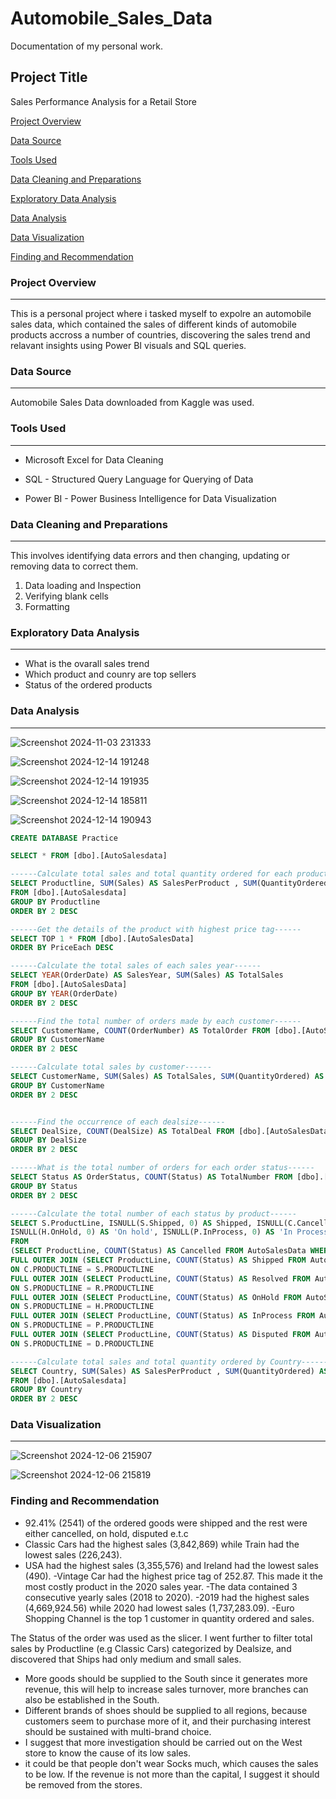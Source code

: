 # Automobile_Sales_Data
Documentation of my personal work.

## Project Title
Sales Performance Analysis for a Retail Store 
 
[Project Overview](#project-overview)

[Data Source](#data-source)

[Tools Used](#tools-used)

[Data Cleaning and Preparations](#data-cleaning-and-preparations)

[Exploratory Data Analysis](#exploratory-data-analysis)

[Data Analysis](#data-analysis)

[Data Visualization](#data-visualization)

[Finding and Recommendation](#finding-and-recommendation)




### Project Overview
---
This is a personal project where i tasked myself to expolre an automobile sales data, which contained the sales of different kinds of automobile products accross a number of countries, discovering the sales trend and relavant insights using Power BI visuals and SQL queries.  

### Data Source
---
Automobile Sales Data downloaded from Kaggle was used.

### Tools Used
---
- Microsoft Excel for Data Cleaning
     
- SQL - Structured Query Language for Querying of Data

- Power BI - Power Business Intelligence for Data Visualization 

### Data Cleaning and Preparations
---
This involves identifying data errors and then changing, updating or removing data to correct them.
1. Data loading and Inspection
2. Verifying blank cells
3. Formatting

### Exploratory Data Analysis
---
- What is the ovarall sales trend
- Which product and counry are top sellers
- Status of the ordered products
  

### Data Analysis
---

![Screenshot 2024-11-03 231333](https://github.com/user-attachments/assets/7969f572-3a5e-4919-b970-dad481c712cf)

![Screenshot 2024-12-14 191248](https://github.com/user-attachments/assets/03c7b178-3e38-4d0e-8a64-0c9f49bc3562)

![Screenshot 2024-12-14 191935](https://github.com/user-attachments/assets/337c6fa1-9437-43d8-b523-3d3506d19bdf)

![Screenshot 2024-12-14 185811](https://github.com/user-attachments/assets/cb450528-9876-4a39-8fd6-3d90cd95ce8a)

![Screenshot 2024-12-14 190943](https://github.com/user-attachments/assets/97486a13-b8c0-4818-959b-d23f0e1672f1)


```SQL
CREATE DATABASE Practice

SELECT * FROM [dbo].[AutoSalesdata]

------Calculate total sales and total quantity ordered for each product------
SELECT Productline, SUM(Sales) AS SalesPerProduct , SUM(QuantityOrdered) AS QuantityPerProduct
FROM [dbo].[AutoSalesdata]
GROUP BY Productline
ORDER BY 2 DESC

------Get the details of the product with highest price tag------
SELECT TOP 1 * FROM [dbo].[AutoSalesData]
ORDER BY PriceEach DESC

------Calculate the total sales of each sales year------
SELECT YEAR(OrderDate) AS SalesYear, SUM(Sales) AS TotalSales
FROM [dbo].[AutoSalesData]
GROUP BY YEAR(OrderDate)
ORDER BY 2 DESC

------Find the total number of orders made by each customer------
SELECT CustomerName, COUNT(OrderNumber) AS TotalOrder FROM [dbo].[AutoSalesData]
GROUP BY CustomerName
ORDER BY 2 DESC

------Calculate total sales by customer------
SELECT CustomerName, SUM(Sales) AS TotalSales, SUM(QuantityOrdered) AS TotalQuantity FROM [dbo].[AutoSalesData]
GROUP BY CustomerName
ORDER BY 2 DESC


------Find the occurrence of each dealsize------
SELECT DealSize, COUNT(DealSize) AS TotalDeal FROM [dbo].[AutoSalesData]
GROUP BY DealSize
ORDER BY 2 DESC

------What is the total number of orders for each order status------
SELECT Status AS OrderStatus, COUNT(Status) AS TotalNumber FROM [dbo].[AutoSalesData]
GROUP BY Status
ORDER BY 2 DESC

------Calculate the total number of each status by product------
SELECT S.ProductLine, ISNULL(S.Shipped, 0) AS Shipped, ISNULL(C.Cancelled, 0) AS Cancelled, ISNULL(R.Resolved, 0) AS Resolved, 
ISNULL(H.OnHold, 0) AS 'On hold', ISNULL(P.InProcess, 0) AS 'In Process', ISNULL(D.Disputed, 0) AS 'Disputed'
FROM 
(SELECT ProductLine, COUNT(Status) AS Cancelled FROM AutoSalesData WHERE Status='Cancelled' GROUP BY ProductLine) AS C
FULL OUTER JOIN (SELECT ProductLine, COUNT(Status) AS Shipped FROM AutoSalesData WHERE Status='Shipped' GROUP BY ProductLine) AS S
ON C.PRODUCTLINE = S.PRODUCTLINE
FULL OUTER JOIN (SELECT ProductLine, COUNT(Status) AS Resolved FROM AutoSalesData WHERE Status='Resolved' GROUP BY ProductLine) AS R
ON S.PRODUCTLINE = R.PRODUCTLINE
FULL OUTER JOIN (SELECT ProductLine, COUNT(Status) AS OnHold FROM AutoSalesData WHERE Status='On Hold' GROUP BY ProductLine) AS H
ON S.PRODUCTLINE = H.PRODUCTLINE
FULL OUTER JOIN (SELECT ProductLine, COUNT(Status) AS InProcess FROM AutoSalesData WHERE Status='In Process' GROUP BY ProductLine) AS P
ON S.PRODUCTLINE = P.PRODUCTLINE
FULL OUTER JOIN (SELECT ProductLine, COUNT(Status) AS Disputed FROM AutoSalesData WHERE Status='Disputed' GROUP BY ProductLine) AS D
ON S.PRODUCTLINE = D.PRODUCTLINE

------Calculate total sales and total quantity ordered by Country------
SELECT Country, SUM(Sales) AS SalesPerProduct , SUM(QuantityOrdered) AS QuantityPerCountry
FROM [dbo].[AutoSalesdata]
GROUP BY Country
ORDER BY 2 DESC

```

### Data Visualization
---

![Screenshot 2024-12-06 215907](https://github.com/user-attachments/assets/3fa25c8b-0c96-498c-8462-292259b85582)

![Screenshot 2024-12-06 215819](https://github.com/user-attachments/assets/c77daa2a-e0ad-4ed2-aa59-ed259f485563)


### Finding and Recommendation
- 92.41% (2541) of the ordered goods were shipped and the rest were either cancelled, on hold, disputed e.t.c
- Classic Cars had the highest sales (3,842,869) while Train had the lowest sales (226,243).
- USA had the highest sales (3,355,576) and Ireland had the lowest sales (490).
-Vintage Car had the highest price tag of 252.87. This made it the most costly product in the 2020 sales year.
-⁠The data contained 3 consecutive yearly sales (2018 to 2020).⁠
-⁠2019 had the highest sales (4,669,924.56) while 2020 had lowest sales (1,737,283.09).
-⁠Euro Shopping Channel is the top 1 customer in quantity ordered and sales.





The Status of the order was used as the slicer.
I went further to filter total sales by Productline (e.g Classic Cars) categorized by Dealsize, and discovered that Ships had only medium and small sales.
- More goods should be supplied to the South since it generates more revenue, this will help to increase sales turnover, more branches can also be established in the South.
- Different brands of shoes should be supplied to all regions, because customers seem to purchase more of it, and their purchasing interest should be sustained with multi-brand choice.
- I suggest that more investigation should be carried out on the West store to know the cause of its low sales.
- it could be that people don't wear Socks much, which causes the sales to be low. If the revenue is not more than the capital, I suggest it should be removed from the stores.
